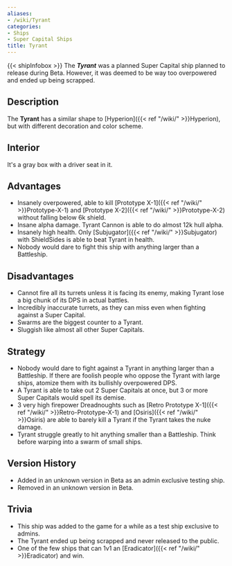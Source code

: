```yaml
---
aliases:
- /wiki/Tyrant
categories:
- Ships
- Super Capital Ships
title: Tyrant
---
```


{{< shipInfobox >}} The **_Tyrant_** was a planned Super Capital ship planned to release during Beta. However, it was deemed to be way too overpowered and ended up being scrapped.

## Description

The **Tyrant** has a similar shape to [Hyperion]({{< ref "/wiki/" >}}Hyperion), but with different decoration and color scheme.

## Interior

It's a gray box with a driver seat in it.

## Advantages

- Insanely overpowered, able to kill [Prototype X-1]({{< ref "/wiki/" >}}Prototype-X-1) and [Prototype X-2]({{< ref "/wiki/" >}}Prototype-X-2) without falling below 6k shield.
- Insane alpha damage. Tyrant Cannon is able to do almost 12k hull alpha.
- Insanely high health. Only [Subjugator]({{< ref "/wiki/" >}}Subjugator) with ShieldSides is able to beat Tyrant in health.
- Nobody would dare to fight this ship with anything larger than a Battleship.

## Disadvantages

- Cannot fire all its turrets unless it is facing its enemy, making Tyrant lose a big chunk of its DPS in actual battles.
- Incredibly inaccurate turrets, as they can miss even when fighting against a Super Capital.
- Swarms are the biggest counter to a Tyrant.
- Sluggish like almost all other Super Capitals.

## Strategy

- Nobody would dare to fight against a Tyrant in anything larger than a Battleship. If there are foolish people who oppose the Tyrant with large ships, atomize them with its bullishly overpowered DPS.
- A Tyrant is able to take out 2 Super Capitals at once, but 3 or more Super Capitals would spell its demise.
- 3 very high firepower Dreadnoughts such as [Retro Prototype X-1]({{< ref "/wiki/" >}}Retro-Prototype-X-1) and [Osiris]({{< ref "/wiki/" >}}Osiris) are able to barely kill a Tyrant if the Tyrant takes the nuke damage.
- Tyrant struggle greatly to hit anything smaller than a Battleship. Think before warping into a swarm of small ships.

## Version History 

- Added in an unknown version in Beta as an admin exclusive testing ship.
- Removed in an unknown version in Beta.

## Trivia

- This ship was added to the game for a while as a test ship exclusive to admins.
- The Tyrant ended up being scrapped and never released to the public.
- One of the few ships that can 1v1 an [Eradicator]({{< ref "/wiki/" >}}Eradicator) and win.